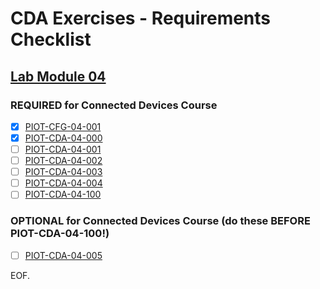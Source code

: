 # CDA Exercises - Requirements Checklist

## [Lab Module 04](https://github.com/orgs/programming-the-iot/projects/1#column-10488386)

### REQUIRED for Connected Devices Course

- [x] [PIOT-CFG-04-001](https://github.com/programming-the-iot/book-exercise-tasks/issues/50)
- [x] [PIOT-CDA-04-000](https://github.com/programming-the-iot/book-exercise-tasks/issues/13)
- [ ] [PIOT-CDA-04-001](https://github.com/programming-the-iot/book-exercise-tasks/issues/76)
- [ ] [PIOT-CDA-04-002](https://github.com/programming-the-iot/book-exercise-tasks/issues/77)
- [ ] [PIOT-CDA-04-003](https://github.com/programming-the-iot/book-exercise-tasks/issues/59)
- [ ] [PIOT-CDA-04-004](https://github.com/programming-the-iot/book-exercise-tasks/issues/61)
- [ ] [PIOT-CDA-04-100](https://github.com/programming-the-iot/book-exercise-tasks/issues/7)

### OPTIONAL for Connected Devices Course (do these BEFORE PIOT-CDA-04-100!)

- [ ] [PIOT-CDA-04-005](https://github.com/programming-the-iot/book-exercise-tasks/issues/78)

EOF.
